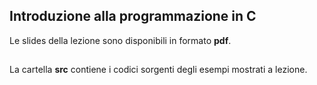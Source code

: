 ## Introduzione alla programmazione in C

Le slides della lezione sono disponibili in formato **pdf**.
##
La cartella **src** contiene i codici sorgenti degli esempi mostrati a lezione.

